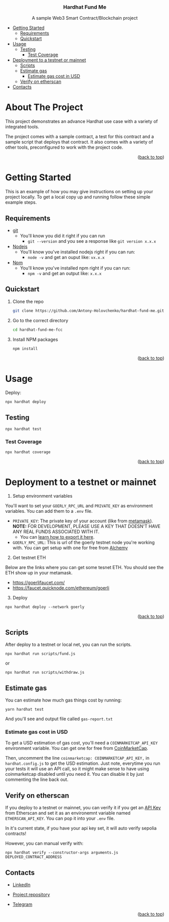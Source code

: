
<h3 align="center">Hardhat Fund Me</h3>

  <p align="center">
    A sample Web3 Smart Contract/Blockchain project
  </p>



<!-- TABLE OF CONTENTS -->
- [Getting Started](#getting-started)
  - [Requirements](#requirements)
  - [Quickstart](#quickstart)
- [Usage](#usage)
  - [Testing](#testing)
    - [Test Coverage](#test-coverage)
- [Deployment to a testnet or mainnet](#deployment-to-a-testnet-or-mainnet)
  - [Scripts](#scripts)
  - [Estimate gas](#estimate-gas)
    - [Estimate gas cost in USD](#estimate-gas-cost-in-usd)
  - [Verify on etherscan](#verify-on-etherscan)
- [Contacts](#contacts)


<!-- ABOUT THE PROJECT -->
# About The Project

This project demonstrates an advance Hardhat use case with a variety of integrated tools.

The project comes with a sample contract, a test for this contract and a sample script 
that deploys that contract. It also comes with a variety of other tools, preconfigured 
to work with the project code.

<p align="right">(<a href="#readme-top">back to top</a>)</p>

<!-- GETTING STARTED -->
# Getting Started

This is an example of how you may give instructions on setting up your project locally.
To get a local copy up and running follow these simple example steps.

## Requirements

- [git](https://git-scm.com/book/en/v2/Getting-Started-Installing-Git)
  - You'll know you did it right if you can run 
    - `git --version` and you see a response like `git version x.x.x`
- [Nodejs](https://nodejs.org/en/)
  - You'll know you've installed nodejs right if you can run:
    - `node -v` and get an ouput like: `vx.x.x`
- [Npm](https://docs.npmjs.com/downloading-and-installing-node-js-and-npm) 
  - You'll know you've installed npm right if you can run:
    - `npm -v` and get an output like: `x.x.x`

## Quickstart
1. Clone the repo
   ```sh
   git clone https://github.com/Antony-Holovchenko/hardhat-fund-me.git
   ```
2. Go to the correct directory
   ```sh
   cd hardhat-fund-me-fcc
   ```
4. Install NPM packages
   ```sh
   npm install
   ```

<p align="right">(<a href="#readme-top">back to top</a>)</p>



<!-- USAGE EXAMPLES -->
# Usage
Deploy:

```
npx hardhat deploy
```

## Testing

```
npx hardhat test
```

### Test Coverage

```
npx hardhat coverage
```


<p align="right">(<a href="#readme-top">back to top</a>)</p>

# Deployment to a testnet or mainnet

1. Setup environment variables

You'll want to set your `GOERLY_RPC_URL` and `PRIVATE_KEY` as environment variables. You can add them to a `.env` file.

- `PRIVATE_KEY`: The private key of your account (like from [metamask](https://metamask.io/)). **NOTE:** FOR DEVELOPMENT, PLEASE USE A KEY THAT DOESN'T HAVE ANY REAL FUNDS ASSOCIATED WITH IT.
  - You can [learn how to export it here](https://metamask.zendesk.com/hc/en-us/articles/360015289632-How-to-Export-an-Account-Private-Key).
- `GOERLY_RPC_URL`: This is url of the goerly testnet node you're working with. You can get setup with one for free from [Alchemy](https://alchemy.com/?a=673c802981)

2. Get testnet ETH

Below are the links where you can get some tesnet ETH. You should see the ETH show up in your metamask.
- https://goerlifaucet.com/
- https://faucet.quicknode.com/ethereum/goerli


3. Deploy

```
npx hardhat deploy --network goerly
```

<p align="right">(<a href="#readme-top">back to top</a>)</p>

## Scripts

After deploy to a testnet or local net, you can run the scripts. 

```
npx hardhat run scripts/fund.js
```

or
```
npx hardhat run scripts/withdraw.js
```

## Estimate gas

You can estimate how much gas things cost by running:

```
yarn hardhat test
```

And you'll see and output file called `gas-report.txt`

### Estimate gas cost in USD

To get a USD estimation of gas cost, you'll need a `COINMARKETCAP_API_KEY` environment variable. You can get one for free from [CoinMarketCap](https://pro.coinmarketcap.com/signup). 

Then, uncomment the line `coinmarketcap: COINMARKETCAP_API_KEY,` in `hardhat.config.js` to get the USD estimation. Just note, everytime you run your tests it will use an API call, so it might make sense to have using coinmarketcap disabled until you need it. You can disable it by just commenting the line back out. 


## Verify on etherscan

If you deploy to a testnet or mainnet, you can verify it if you get an [API Key](https://etherscan.io/myapikey) from Etherscan and set it as an environemnt variable named `ETHERSCAN_API_KEY`. You can pop it into your `.env` file.

In it's current state, if you have your api key set, it will auto verify sepolia contracts!

However, you can manual verify with:

```
npx hardhat verify --constructor-args arguments.js DEPLOYED_CONTRACT_ADDRESS
```

<!-- CONTACT -->
## Contacts

- [LinkedIn](https://www.linkedin.com/in/anton-holovchenko-3221321a5/)

- [Project repository](https://github.com/Antony-Holovchenko/hardhat-fund-me)

- [Telegram](https://t.me/an_TON_h)


<p align="right">(<a href="#readme-top">back to top</a>)</p>
